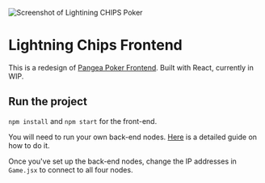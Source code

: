 ![Screenshot of Lightining CHIPS Poker](https://norbert.dev/chips_poker@2x.jpg)

# Lightning Chips Frontend

This is a redesign of [Pangea Poker Frontend](https://github.com/sg777/pangea-poker-frontend). Built with React, currently in WIP.

## Run the project

`npm install` and `npm start` for the front-end.

You will need to run your own back-end nodes. [Here](https://github.com/NOCTLJRNE/CHIPS-tuto/blob/master/README.md) is a detailed guide on how to do it.

Once you've set up the back-end nodes, change the IP addresses in `Game.jsx` to connect to all four nodes.
